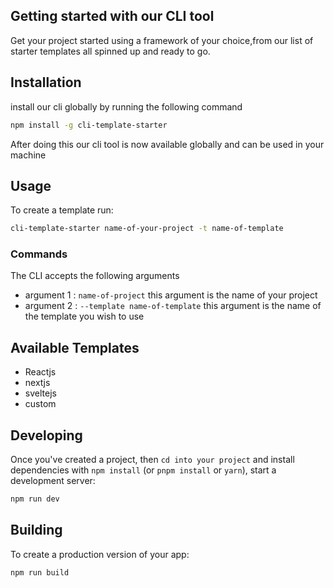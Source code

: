 ## Getting started with our CLI tool

Get your project started using a framework of your choice,from our list of starter templates all spinned up and ready to go.

## Installation

install our cli globally by running the following command

```bash
npm install -g cli-template-starter
```

After doing this our cli tool is now available globally and can be used in your machine

## Usage

To create a template run:

```bash
cli-template-starter name-of-your-project -t name-of-template
```

### Commands

The CLI accepts the following arguments

- argument 1 : `name-of-project` this argument is the name of your project
- argument 2 : `--template name-of-template` this argument is the name of the template you wish to use

## Available Templates

- Reactjs
- nextjs
- sveltejs
- custom

## Developing

Once you've created a project, then `cd into your project` and install dependencies with `npm install` (or `pnpm install` or `yarn`), start a development server:

```bash
npm run dev
```

## Building

To create a production version of your app:

```bash
npm run build
```
